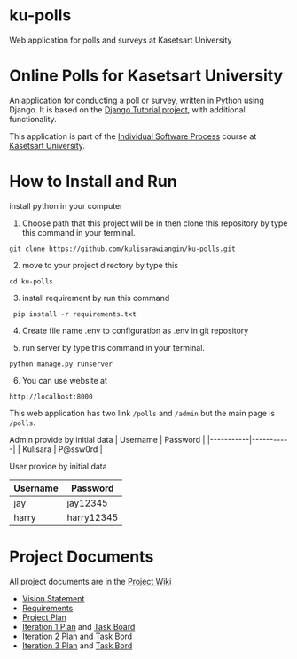 # ku-polls
Web application for polls and surveys at Kasetsart University
# Online Polls for Kasetsart University
An application for conducting a poll or survey, written in Python using Django. It is based on the [Django Tutorial project](https://docs.djangoproject.com/en/4.1/intro/tutorial01/), with additional functionality.

This application is part of the [Individual Software Process](https://cpske.github.io/ISP/) course at [Kasetsart University](https://ku.ac.th).

# How to Install and Run
install python in your computer

1. Choose path that this project will be in then clone this repository by type this command in your terminal.

  ``` 
  git clone https://github.com/kulisarawiangin/ku-polls.git
  ```
  
2. move to your project directory by type this
  ``` 
  cd ku-polls
  ```
3. install requirement by run this command

 ``` 
  pip install -r requirements.txt
 ```
 
 4. Create file name .env to configuration as .env in git repository
 
 5. run server by type this command in your terminal.
 ``` 
 python manage.py runserver
 ```
 6. You can use website at 
 ``` 
 http://localhost:8000
 ``` 
This web application has two link ```/polls``` and ```/admin``` 
but the main page is ```/polls```.

Admin  provide by initial data
| Username  | Password  |
|-----------|-----------|
|   Kulisara   | P@ssw0rd |

User provide by initial data

| Username  | Password  |
|-----------|-----------|
|   jay   | jay12345 |
|   harry   | harry12345 |

# Project Documents
All project documents are in the [Project Wiki](../../wiki/Home)

* [Vision Statement](../../wiki/Vision-Statement) <br>
* [Requirements](../../wiki/Requirements) <br>
* [Project Plan](../../wiki/Development-Plan) <br>
* [Iteration 1 Plan](../../wiki/Iteration-1-Plan) and [Task Board](https://github.com/users/kulisarawiangin/projects/2/views/2)
* [Iteration 2 Plan](../../wiki/Iteration-2-Plan) and [Task Bord](https://github.com/users/kulisarawiangin/projects/4/views/2)
* [Iteration 3 Plan](../../wiki/Iteration-3-Plan) and [Task Bord](https://github.com/users/kulisarawiangin/projects/5/views/2?layout=board)

